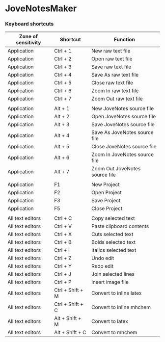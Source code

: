 # JoveNotesMaker


### Keyboard shortcuts

Zone of sensitivity   | Shortcut        | Function
----------------------|-----------------|----------------------
Application           | Ctrl + 1        | New raw text file
Application           | Ctrl + 2        | Open raw text file
Application           | Ctrl + 3        | Save raw text file
Application           | Ctrl + 4        | Save As raw text file
Application           | Ctrl + 5        | Close raw text file
Application           | Ctrl + 6        | Zoom In raw text file
Application           | Ctrl + 7        | Zoom Out raw text file
                      |                 |
Application           | Alt  + 1        | New JoveNotes source file
Application           | Alt  + 2        | Open JoveNotes source file
Application           | Alt  + 3        | Save JoveNotes source file
Application           | Alt  + 4        | Save As JoveNotes source file
Application           | Alt  + 5        | Close JoveNotes source file
Application           | Alt  + 6        | Zoom In JoveNotes source file
Application           | Alt  + 7        | Zoom Out JoveNotes source file
                      |                 |
Application           | F1              | New Project
Application           | F2              | Open Project
Application           | F3              | Save Project
Application           | F5              | Close Project
                      |                 |
All text editors      | Ctrl + C        | Copy selected text
All text editors      | Ctrl + V        | Paste clipboard contents
All text editors      | Ctrl + X        | Cuts selected text
All text editors      | Ctrl + B        | Bolds selected text
All text editors      | Ctrl + I        | Italics selected text
All text editors      | Ctrl + Z        | Undo edit
All text editors      | Ctrl + Y        | Redo edit
All text editors      | Ctrl + J        | Join selected lines
All text editors      | Ctrl + P        | Insert image file
All text editors      | Ctrl + Shift + M| Convert to inline latex                       
All text editors      | Ctrl + Shift + C| Convert to inline mhchem 
All text editors      | Alt  + Shift + M| Convert to latex                       
All text editors      | Alt  + Shift + C| Convert to mhchem 

